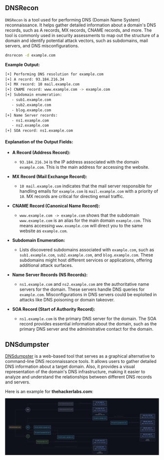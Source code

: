 
## DNSRecon
`DNSRecon` is a tool used for performing DNS (Domain Name System) reconnaissance. It helps gather detailed information about a domain's DNS records, such as A records, MX records, CNAME records, and more. The tool is commonly used in security assessments to map out the structure of a domain and identify potential attack vectors, such as subdomains, mail servers, and DNS misconfigurations.

```bash
dnsrecon -d example.com
```

**Example Output:**

```bash
[+] Performing DNS resolution for example.com
[+] A record: 93.184.216.34
[+] MX record: 10 mail.example.com
[+] CNAME record: www.example.com -> example.com
[+] Subdomain enumeration:
   - sub1.example.com
   - sub2.example.com
   - blog.example.com
[+] Name Server records:
   - ns1.example.com
   - ns2.example.com
[+] SOA record: ns1.example.com
```
#### Explanation of the Output Fields:

- **A Record (Address Record):**
    
    - `93.184.216.34` is the IP address associated with the domain `example.com`. This is the main address for accessing the website.
- **MX Record (Mail Exchange Record):**
    
    - `10 mail.example.com` indicates that the mail server responsible for handling emails for `example.com` is `mail.example.com` with a priority of `10`. MX records are critical for directing email traffic.
- **CNAME Record (Canonical Name Record):**
    
    - `www.example.com -> example.com` shows that the subdomain `www.example.com` is an alias for the main domain `example.com`. This means accessing `www.example.com` will direct you to the same website as `example.com`.
- **Subdomain Enumeration:**
    
    - Lists discovered subdomains associated with `example.com`, such as `sub1.example.com`, `sub2.example.com`, and `blog.example.com`. These subdomains might host different services or applications, offering additional attack surfaces.
- **Name Server Records (NS Records):**
    
    - `ns1.example.com` and `ns2.example.com` are the authoritative name servers for the domain. These servers handle DNS queries for `example.com`. Misconfigurations in DNS servers could be exploited in attacks like DNS poisoning or domain takeover.
- **SOA Record (Start of Authority Record):**
    
    - `ns1.example.com` is the primary DNS server for the domain. The SOA record provides essential information about the domain, such as the primary DNS server and the administrative contact for the domain.


## DNSdumpster
[DNSdumpster](https://dnsdumpster.com/) is a web-based tool that serves as a graphical alternative to command-line DNS reconnaissance tools. It allows users to gather detailed DNS information about a target domain. Also, it provides a visual representation of the domain's DNS infrastructure, making it easier to analyze and understand the relationships between different DNS records and servers. 

Here is an example for **thehackerlabs.com**:

![](Images/DNSdumpster.png)


